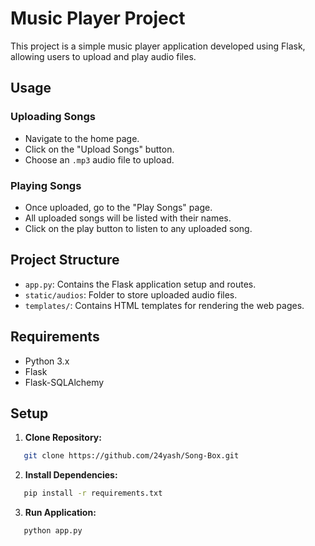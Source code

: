 # Music Player Project

This project is a simple music player application developed using Flask, allowing users to upload and play audio files.

## Usage

### Uploading Songs

- Navigate to the home page.
- Click on the "Upload Songs" button.
- Choose an `.mp3` audio file to upload.

### Playing Songs

- Once uploaded, go to the "Play Songs" page.
- All uploaded songs will be listed with their names.
- Click on the play button to listen to any uploaded song.

## Project Structure

- `app.py`: Contains the Flask application setup and routes.
- `static/audios`: Folder to store uploaded audio files.
- `templates/`: Contains HTML templates for rendering the web pages.

## Requirements

- Python 3.x
- Flask
- Flask-SQLAlchemy

## Setup

1. **Clone Repository:**

```bash
   git clone https://github.com/24yash/Song-Box.git
```

2. **Install Dependencies:**

```bash
   pip install -r requirements.txt
```

3. **Run Application:**

```bash
   python app.py
```
